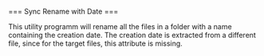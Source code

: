 === Sync Rename with Date ===

This utility programm will rename all the files in a folder with a name containing the creation date. The creation date is extracted from a different file, since for the target files, this attribute is missing.
